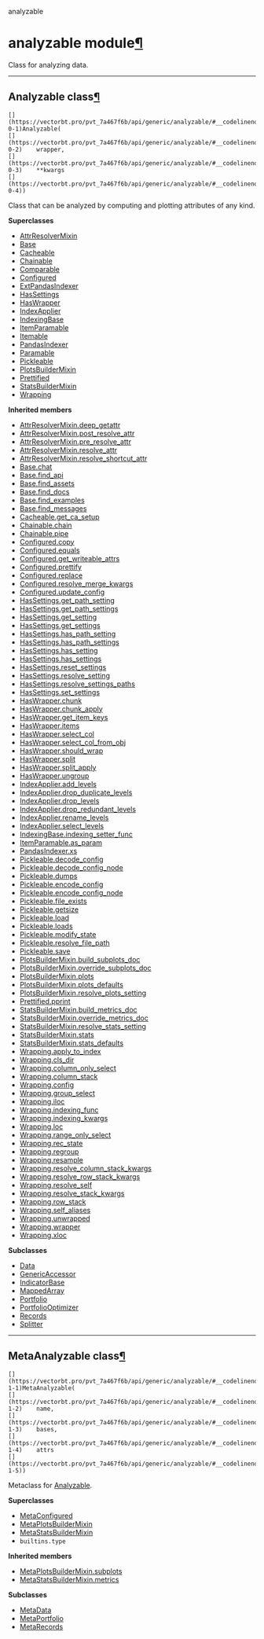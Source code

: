 analyzable

#  analyzable module[](https://github.com/polakowo/vectorbt.pro/blob/6e344a8230eaf718593f4570378486ee1d4178f6/vectorbtpro/generic/analyzable.py "Jump to source")[¶](https://vectorbt.pro/pvt_7a467f6b/api/generic/analyzable/#vectorbtpro.generic.analyzable "Permanent link")

Class for analyzing data.

* * *

## Analyzable class[](https://github.com/polakowo/vectorbt.pro/blob/6e344a8230eaf718593f4570378486ee1d4178f6/vectorbtpro/generic/analyzable.py#L31-L37 "Jump to source")[¶](https://vectorbt.pro/pvt_7a467f6b/api/generic/analyzable/#vectorbtpro.generic.analyzable.Analyzable "Permanent link")
    
    
    [](https://vectorbt.pro/pvt_7a467f6b/api/generic/analyzable/#__codelineno-0-1)Analyzable(
    [](https://vectorbt.pro/pvt_7a467f6b/api/generic/analyzable/#__codelineno-0-2)    wrapper,
    [](https://vectorbt.pro/pvt_7a467f6b/api/generic/analyzable/#__codelineno-0-3)    **kwargs
    [](https://vectorbt.pro/pvt_7a467f6b/api/generic/analyzable/#__codelineno-0-4))
    

Class that can be analyzed by computing and plotting attributes of any kind.

**Superclasses**

  * [AttrResolverMixin](https://vectorbt.pro/pvt_7a467f6b/api/utils/attr_/#vectorbtpro.utils.attr_.AttrResolverMixin "vectorbtpro.utils.attr_.AttrResolverMixin")
  * [Base](https://vectorbt.pro/pvt_7a467f6b/api/utils/base/#vectorbtpro.utils.base.Base "vectorbtpro.utils.base.Base")
  * [Cacheable](https://vectorbt.pro/pvt_7a467f6b/api/utils/caching/#vectorbtpro.utils.caching.Cacheable "vectorbtpro.utils.caching.Cacheable")
  * [Chainable](https://vectorbt.pro/pvt_7a467f6b/api/utils/chaining/#vectorbtpro.utils.chaining.Chainable "vectorbtpro.utils.chaining.Chainable")
  * [Comparable](https://vectorbt.pro/pvt_7a467f6b/api/utils/checks/#vectorbtpro.utils.checks.Comparable "vectorbtpro.utils.checks.Comparable")
  * [Configured](https://vectorbt.pro/pvt_7a467f6b/api/utils/config/#vectorbtpro.utils.config.Configured "vectorbtpro.utils.config.Configured")
  * [ExtPandasIndexer](https://vectorbt.pro/pvt_7a467f6b/api/base/indexing/#vectorbtpro.base.indexing.ExtPandasIndexer "vectorbtpro.base.indexing.ExtPandasIndexer")
  * [HasSettings](https://vectorbt.pro/pvt_7a467f6b/api/utils/config/#vectorbtpro.utils.config.HasSettings "vectorbtpro.utils.config.HasSettings")
  * [HasWrapper](https://vectorbt.pro/pvt_7a467f6b/api/base/wrapping/#vectorbtpro.base.wrapping.HasWrapper "vectorbtpro.base.wrapping.HasWrapper")
  * [IndexApplier](https://vectorbt.pro/pvt_7a467f6b/api/base/indexes/#vectorbtpro.base.indexes.IndexApplier "vectorbtpro.base.indexes.IndexApplier")
  * [IndexingBase](https://vectorbt.pro/pvt_7a467f6b/api/base/indexing/#vectorbtpro.base.indexing.IndexingBase "vectorbtpro.base.indexing.IndexingBase")
  * [ItemParamable](https://vectorbt.pro/pvt_7a467f6b/api/utils/params/#vectorbtpro.utils.params.ItemParamable "vectorbtpro.utils.params.ItemParamable")
  * [Itemable](https://vectorbt.pro/pvt_7a467f6b/api/utils/params/#vectorbtpro.utils.params.Itemable "vectorbtpro.utils.params.Itemable")
  * [PandasIndexer](https://vectorbt.pro/pvt_7a467f6b/api/base/indexing/#vectorbtpro.base.indexing.PandasIndexer "vectorbtpro.base.indexing.PandasIndexer")
  * [Paramable](https://vectorbt.pro/pvt_7a467f6b/api/utils/params/#vectorbtpro.utils.params.Paramable "vectorbtpro.utils.params.Paramable")
  * [Pickleable](https://vectorbt.pro/pvt_7a467f6b/api/utils/pickling/#vectorbtpro.utils.pickling.Pickleable "vectorbtpro.utils.pickling.Pickleable")
  * [PlotsBuilderMixin](https://vectorbt.pro/pvt_7a467f6b/api/generic/plots_builder/#vectorbtpro.generic.plots_builder.PlotsBuilderMixin "vectorbtpro.generic.plots_builder.PlotsBuilderMixin")
  * [Prettified](https://vectorbt.pro/pvt_7a467f6b/api/utils/formatting/#vectorbtpro.utils.formatting.Prettified "vectorbtpro.utils.formatting.Prettified")
  * [StatsBuilderMixin](https://vectorbt.pro/pvt_7a467f6b/api/generic/stats_builder/#vectorbtpro.generic.stats_builder.StatsBuilderMixin "vectorbtpro.generic.stats_builder.StatsBuilderMixin")
  * [Wrapping](https://vectorbt.pro/pvt_7a467f6b/api/base/wrapping/#vectorbtpro.base.wrapping.Wrapping "vectorbtpro.base.wrapping.Wrapping")



**Inherited members**

  * [AttrResolverMixin.deep_getattr](https://vectorbt.pro/pvt_7a467f6b/api/utils/attr_/#vectorbtpro.utils.attr_.AttrResolverMixin.deep_getattr "vectorbtpro.base.wrapping.Wrapping.deep_getattr")
  * [AttrResolverMixin.post_resolve_attr](https://vectorbt.pro/pvt_7a467f6b/api/utils/attr_/#vectorbtpro.utils.attr_.AttrResolverMixin.post_resolve_attr "vectorbtpro.base.wrapping.Wrapping.post_resolve_attr")
  * [AttrResolverMixin.pre_resolve_attr](https://vectorbt.pro/pvt_7a467f6b/api/utils/attr_/#vectorbtpro.utils.attr_.AttrResolverMixin.pre_resolve_attr "vectorbtpro.base.wrapping.Wrapping.pre_resolve_attr")
  * [AttrResolverMixin.resolve_attr](https://vectorbt.pro/pvt_7a467f6b/api/utils/attr_/#vectorbtpro.utils.attr_.AttrResolverMixin.resolve_attr "vectorbtpro.base.wrapping.Wrapping.resolve_attr")
  * [AttrResolverMixin.resolve_shortcut_attr](https://vectorbt.pro/pvt_7a467f6b/api/utils/attr_/#vectorbtpro.utils.attr_.AttrResolverMixin.resolve_shortcut_attr "vectorbtpro.base.wrapping.Wrapping.resolve_shortcut_attr")
  * [Base.chat](https://vectorbt.pro/pvt_7a467f6b/api/utils/base/#vectorbtpro.utils.base.Base.chat "vectorbtpro.base.wrapping.Wrapping.chat")
  * [Base.find_api](https://vectorbt.pro/pvt_7a467f6b/api/utils/base/#vectorbtpro.utils.base.Base.find_api "vectorbtpro.base.wrapping.Wrapping.find_api")
  * [Base.find_assets](https://vectorbt.pro/pvt_7a467f6b/api/utils/base/#vectorbtpro.utils.base.Base.find_assets "vectorbtpro.base.wrapping.Wrapping.find_assets")
  * [Base.find_docs](https://vectorbt.pro/pvt_7a467f6b/api/utils/base/#vectorbtpro.utils.base.Base.find_docs "vectorbtpro.base.wrapping.Wrapping.find_docs")
  * [Base.find_examples](https://vectorbt.pro/pvt_7a467f6b/api/utils/base/#vectorbtpro.utils.base.Base.find_examples "vectorbtpro.base.wrapping.Wrapping.find_examples")
  * [Base.find_messages](https://vectorbt.pro/pvt_7a467f6b/api/utils/base/#vectorbtpro.utils.base.Base.find_messages "vectorbtpro.base.wrapping.Wrapping.find_messages")
  * [Cacheable.get_ca_setup](https://vectorbt.pro/pvt_7a467f6b/api/utils/caching/#vectorbtpro.utils.caching.Cacheable.get_ca_setup "vectorbtpro.base.wrapping.Wrapping.get_ca_setup")
  * [Chainable.chain](https://vectorbt.pro/pvt_7a467f6b/api/utils/chaining/#vectorbtpro.utils.chaining.Chainable.chain "vectorbtpro.base.wrapping.Wrapping.chain")
  * [Chainable.pipe](https://vectorbt.pro/pvt_7a467f6b/api/utils/chaining/#vectorbtpro.utils.chaining.Chainable.pipe "vectorbtpro.base.wrapping.Wrapping.pipe")
  * [Configured.copy](https://vectorbt.pro/pvt_7a467f6b/api/utils/config/#vectorbtpro.utils.config.Configured.copy "vectorbtpro.base.wrapping.Wrapping.copy")
  * [Configured.equals](https://vectorbt.pro/pvt_7a467f6b/api/utils/config/#vectorbtpro.utils.config.Configured.equals "vectorbtpro.base.wrapping.Wrapping.equals")
  * [Configured.get_writeable_attrs](https://vectorbt.pro/pvt_7a467f6b/api/utils/config/#vectorbtpro.utils.config.Configured.get_writeable_attrs "vectorbtpro.base.wrapping.Wrapping.get_writeable_attrs")
  * [Configured.prettify](https://vectorbt.pro/pvt_7a467f6b/api/utils/formatting/#vectorbtpro.utils.formatting.Prettified.prettify "vectorbtpro.base.wrapping.Wrapping.prettify")
  * [Configured.replace](https://vectorbt.pro/pvt_7a467f6b/api/utils/config/#vectorbtpro.utils.config.Configured.replace "vectorbtpro.base.wrapping.Wrapping.replace")
  * [Configured.resolve_merge_kwargs](https://vectorbt.pro/pvt_7a467f6b/api/utils/config/#vectorbtpro.utils.config.Configured.resolve_merge_kwargs "vectorbtpro.base.wrapping.Wrapping.resolve_merge_kwargs")
  * [Configured.update_config](https://vectorbt.pro/pvt_7a467f6b/api/utils/config/#vectorbtpro.utils.config.Configured.update_config "vectorbtpro.base.wrapping.Wrapping.update_config")
  * [HasSettings.get_path_setting](https://vectorbt.pro/pvt_7a467f6b/api/utils/config/#vectorbtpro.utils.config.HasSettings.get_path_setting "vectorbtpro.base.wrapping.Wrapping.get_path_setting")
  * [HasSettings.get_path_settings](https://vectorbt.pro/pvt_7a467f6b/api/utils/config/#vectorbtpro.utils.config.HasSettings.get_path_settings "vectorbtpro.base.wrapping.Wrapping.get_path_settings")
  * [HasSettings.get_setting](https://vectorbt.pro/pvt_7a467f6b/api/utils/config/#vectorbtpro.utils.config.HasSettings.get_setting "vectorbtpro.base.wrapping.Wrapping.get_setting")
  * [HasSettings.get_settings](https://vectorbt.pro/pvt_7a467f6b/api/utils/config/#vectorbtpro.utils.config.HasSettings.get_settings "vectorbtpro.base.wrapping.Wrapping.get_settings")
  * [HasSettings.has_path_setting](https://vectorbt.pro/pvt_7a467f6b/api/utils/config/#vectorbtpro.utils.config.HasSettings.has_path_setting "vectorbtpro.base.wrapping.Wrapping.has_path_setting")
  * [HasSettings.has_path_settings](https://vectorbt.pro/pvt_7a467f6b/api/utils/config/#vectorbtpro.utils.config.HasSettings.has_path_settings "vectorbtpro.base.wrapping.Wrapping.has_path_settings")
  * [HasSettings.has_setting](https://vectorbt.pro/pvt_7a467f6b/api/utils/config/#vectorbtpro.utils.config.HasSettings.has_setting "vectorbtpro.base.wrapping.Wrapping.has_setting")
  * [HasSettings.has_settings](https://vectorbt.pro/pvt_7a467f6b/api/utils/config/#vectorbtpro.utils.config.HasSettings.has_settings "vectorbtpro.base.wrapping.Wrapping.has_settings")
  * [HasSettings.reset_settings](https://vectorbt.pro/pvt_7a467f6b/api/utils/config/#vectorbtpro.utils.config.HasSettings.reset_settings "vectorbtpro.base.wrapping.Wrapping.reset_settings")
  * [HasSettings.resolve_setting](https://vectorbt.pro/pvt_7a467f6b/api/utils/config/#vectorbtpro.utils.config.HasSettings.resolve_setting "vectorbtpro.base.wrapping.Wrapping.resolve_setting")
  * [HasSettings.resolve_settings_paths](https://vectorbt.pro/pvt_7a467f6b/api/utils/config/#vectorbtpro.utils.config.HasSettings.resolve_settings_paths "vectorbtpro.base.wrapping.Wrapping.resolve_settings_paths")
  * [HasSettings.set_settings](https://vectorbt.pro/pvt_7a467f6b/api/utils/config/#vectorbtpro.utils.config.HasSettings.set_settings "vectorbtpro.base.wrapping.Wrapping.set_settings")
  * [HasWrapper.chunk](https://vectorbt.pro/pvt_7a467f6b/api/base/wrapping/#vectorbtpro.base.wrapping.HasWrapper.chunk "vectorbtpro.base.wrapping.Wrapping.chunk")
  * [HasWrapper.chunk_apply](https://vectorbt.pro/pvt_7a467f6b/api/base/wrapping/#vectorbtpro.base.wrapping.HasWrapper.chunk_apply "vectorbtpro.base.wrapping.Wrapping.chunk_apply")
  * [HasWrapper.get_item_keys](https://vectorbt.pro/pvt_7a467f6b/api/base/wrapping/#vectorbtpro.base.wrapping.HasWrapper.get_item_keys "vectorbtpro.base.wrapping.Wrapping.get_item_keys")
  * [HasWrapper.items](https://vectorbt.pro/pvt_7a467f6b/api/base/wrapping/#vectorbtpro.base.wrapping.HasWrapper.items "vectorbtpro.base.wrapping.Wrapping.items")
  * [HasWrapper.select_col](https://vectorbt.pro/pvt_7a467f6b/api/base/wrapping/#vectorbtpro.base.wrapping.HasWrapper.select_col "vectorbtpro.base.wrapping.Wrapping.select_col")
  * [HasWrapper.select_col_from_obj](https://vectorbt.pro/pvt_7a467f6b/api/base/wrapping/#vectorbtpro.base.wrapping.HasWrapper.select_col_from_obj "vectorbtpro.base.wrapping.Wrapping.select_col_from_obj")
  * [HasWrapper.should_wrap](https://vectorbt.pro/pvt_7a467f6b/api/base/wrapping/#vectorbtpro.base.wrapping.HasWrapper.should_wrap "vectorbtpro.base.wrapping.Wrapping.should_wrap")
  * [HasWrapper.split](https://vectorbt.pro/pvt_7a467f6b/api/base/wrapping/#vectorbtpro.base.wrapping.HasWrapper.split "vectorbtpro.base.wrapping.Wrapping.split")
  * [HasWrapper.split_apply](https://vectorbt.pro/pvt_7a467f6b/api/base/wrapping/#vectorbtpro.base.wrapping.HasWrapper.split_apply "vectorbtpro.base.wrapping.Wrapping.split_apply")
  * [HasWrapper.ungroup](https://vectorbt.pro/pvt_7a467f6b/api/base/wrapping/#vectorbtpro.base.wrapping.HasWrapper.ungroup "vectorbtpro.base.wrapping.Wrapping.ungroup")
  * [IndexApplier.add_levels](https://vectorbt.pro/pvt_7a467f6b/api/base/indexes/#vectorbtpro.base.indexes.IndexApplier.add_levels "vectorbtpro.base.wrapping.Wrapping.add_levels")
  * [IndexApplier.drop_duplicate_levels](https://vectorbt.pro/pvt_7a467f6b/api/base/indexes/#vectorbtpro.base.indexes.IndexApplier.drop_duplicate_levels "vectorbtpro.base.wrapping.Wrapping.drop_duplicate_levels")
  * [IndexApplier.drop_levels](https://vectorbt.pro/pvt_7a467f6b/api/base/indexes/#vectorbtpro.base.indexes.IndexApplier.drop_levels "vectorbtpro.base.wrapping.Wrapping.drop_levels")
  * [IndexApplier.drop_redundant_levels](https://vectorbt.pro/pvt_7a467f6b/api/base/indexes/#vectorbtpro.base.indexes.IndexApplier.drop_redundant_levels "vectorbtpro.base.wrapping.Wrapping.drop_redundant_levels")
  * [IndexApplier.rename_levels](https://vectorbt.pro/pvt_7a467f6b/api/base/indexes/#vectorbtpro.base.indexes.IndexApplier.rename_levels "vectorbtpro.base.wrapping.Wrapping.rename_levels")
  * [IndexApplier.select_levels](https://vectorbt.pro/pvt_7a467f6b/api/base/indexes/#vectorbtpro.base.indexes.IndexApplier.select_levels "vectorbtpro.base.wrapping.Wrapping.select_levels")
  * [IndexingBase.indexing_setter_func](https://vectorbt.pro/pvt_7a467f6b/api/base/indexing/#vectorbtpro.base.indexing.IndexingBase.indexing_setter_func "vectorbtpro.base.wrapping.Wrapping.indexing_setter_func")
  * [ItemParamable.as_param](https://vectorbt.pro/pvt_7a467f6b/api/utils/params/#vectorbtpro.utils.params.Paramable.as_param "vectorbtpro.base.wrapping.Wrapping.as_param")
  * [PandasIndexer.xs](https://vectorbt.pro/pvt_7a467f6b/api/base/indexing/#vectorbtpro.base.indexing.PandasIndexer.xs "vectorbtpro.base.wrapping.Wrapping.xs")
  * [Pickleable.decode_config](https://vectorbt.pro/pvt_7a467f6b/api/utils/pickling/#vectorbtpro.utils.pickling.Pickleable.decode_config "vectorbtpro.base.wrapping.Wrapping.decode_config")
  * [Pickleable.decode_config_node](https://vectorbt.pro/pvt_7a467f6b/api/utils/pickling/#vectorbtpro.utils.pickling.Pickleable.decode_config_node "vectorbtpro.base.wrapping.Wrapping.decode_config_node")
  * [Pickleable.dumps](https://vectorbt.pro/pvt_7a467f6b/api/utils/pickling/#vectorbtpro.utils.pickling.Pickleable.dumps "vectorbtpro.base.wrapping.Wrapping.dumps")
  * [Pickleable.encode_config](https://vectorbt.pro/pvt_7a467f6b/api/utils/pickling/#vectorbtpro.utils.pickling.Pickleable.encode_config "vectorbtpro.base.wrapping.Wrapping.encode_config")
  * [Pickleable.encode_config_node](https://vectorbt.pro/pvt_7a467f6b/api/utils/pickling/#vectorbtpro.utils.pickling.Pickleable.encode_config_node "vectorbtpro.base.wrapping.Wrapping.encode_config_node")
  * [Pickleable.file_exists](https://vectorbt.pro/pvt_7a467f6b/api/utils/pickling/#vectorbtpro.utils.pickling.Pickleable.file_exists "vectorbtpro.base.wrapping.Wrapping.file_exists")
  * [Pickleable.getsize](https://vectorbt.pro/pvt_7a467f6b/api/utils/pickling/#vectorbtpro.utils.pickling.Pickleable.getsize "vectorbtpro.base.wrapping.Wrapping.getsize")
  * [Pickleable.load](https://vectorbt.pro/pvt_7a467f6b/api/utils/pickling/#vectorbtpro.utils.pickling.Pickleable.load "vectorbtpro.base.wrapping.Wrapping.load")
  * [Pickleable.loads](https://vectorbt.pro/pvt_7a467f6b/api/utils/pickling/#vectorbtpro.utils.pickling.Pickleable.loads "vectorbtpro.base.wrapping.Wrapping.loads")
  * [Pickleable.modify_state](https://vectorbt.pro/pvt_7a467f6b/api/utils/pickling/#vectorbtpro.utils.pickling.Pickleable.modify_state "vectorbtpro.base.wrapping.Wrapping.modify_state")
  * [Pickleable.resolve_file_path](https://vectorbt.pro/pvt_7a467f6b/api/utils/pickling/#vectorbtpro.utils.pickling.Pickleable.resolve_file_path "vectorbtpro.base.wrapping.Wrapping.resolve_file_path")
  * [Pickleable.save](https://vectorbt.pro/pvt_7a467f6b/api/utils/pickling/#vectorbtpro.utils.pickling.Pickleable.save "vectorbtpro.base.wrapping.Wrapping.save")
  * [PlotsBuilderMixin.build_subplots_doc](https://vectorbt.pro/pvt_7a467f6b/api/generic/plots_builder/#vectorbtpro.generic.plots_builder.PlotsBuilderMixin.build_subplots_doc "vectorbtpro.generic.plots_builder.PlotsBuilderMixin.build_subplots_doc")
  * [PlotsBuilderMixin.override_subplots_doc](https://vectorbt.pro/pvt_7a467f6b/api/generic/plots_builder/#vectorbtpro.generic.plots_builder.PlotsBuilderMixin.override_subplots_doc "vectorbtpro.generic.plots_builder.PlotsBuilderMixin.override_subplots_doc")
  * [PlotsBuilderMixin.plots](https://vectorbt.pro/pvt_7a467f6b/api/generic/plots_builder/#vectorbtpro.generic.plots_builder.PlotsBuilderMixin.plots "vectorbtpro.generic.plots_builder.PlotsBuilderMixin.plots")
  * [PlotsBuilderMixin.plots_defaults](https://vectorbt.pro/pvt_7a467f6b/api/generic/plots_builder/#vectorbtpro.generic.plots_builder.PlotsBuilderMixin.plots_defaults "vectorbtpro.generic.plots_builder.PlotsBuilderMixin.plots_defaults")
  * [PlotsBuilderMixin.resolve_plots_setting](https://vectorbt.pro/pvt_7a467f6b/api/generic/plots_builder/#vectorbtpro.generic.plots_builder.PlotsBuilderMixin.resolve_plots_setting "vectorbtpro.generic.plots_builder.PlotsBuilderMixin.resolve_plots_setting")
  * [Prettified.pprint](https://vectorbt.pro/pvt_7a467f6b/api/utils/formatting/#vectorbtpro.utils.formatting.Prettified.pprint "vectorbtpro.base.wrapping.Wrapping.pprint")
  * [StatsBuilderMixin.build_metrics_doc](https://vectorbt.pro/pvt_7a467f6b/api/generic/stats_builder/#vectorbtpro.generic.stats_builder.StatsBuilderMixin.build_metrics_doc "vectorbtpro.generic.stats_builder.StatsBuilderMixin.build_metrics_doc")
  * [StatsBuilderMixin.override_metrics_doc](https://vectorbt.pro/pvt_7a467f6b/api/generic/stats_builder/#vectorbtpro.generic.stats_builder.StatsBuilderMixin.override_metrics_doc "vectorbtpro.generic.stats_builder.StatsBuilderMixin.override_metrics_doc")
  * [StatsBuilderMixin.resolve_stats_setting](https://vectorbt.pro/pvt_7a467f6b/api/generic/stats_builder/#vectorbtpro.generic.stats_builder.StatsBuilderMixin.resolve_stats_setting "vectorbtpro.generic.stats_builder.StatsBuilderMixin.resolve_stats_setting")
  * [StatsBuilderMixin.stats](https://vectorbt.pro/pvt_7a467f6b/api/generic/stats_builder/#vectorbtpro.generic.stats_builder.StatsBuilderMixin.stats "vectorbtpro.generic.stats_builder.StatsBuilderMixin.stats")
  * [StatsBuilderMixin.stats_defaults](https://vectorbt.pro/pvt_7a467f6b/api/generic/stats_builder/#vectorbtpro.generic.stats_builder.StatsBuilderMixin.stats_defaults "vectorbtpro.generic.stats_builder.StatsBuilderMixin.stats_defaults")
  * [Wrapping.apply_to_index](https://vectorbt.pro/pvt_7a467f6b/api/base/indexes/#vectorbtpro.base.indexes.IndexApplier.apply_to_index "vectorbtpro.base.wrapping.Wrapping.apply_to_index")
  * [Wrapping.cls_dir](https://vectorbt.pro/pvt_7a467f6b/api/utils/attr_/#vectorbtpro.utils.attr_.AttrResolverMixin.cls_dir "vectorbtpro.base.wrapping.Wrapping.cls_dir")
  * [Wrapping.column_only_select](https://vectorbt.pro/pvt_7a467f6b/api/base/wrapping/#vectorbtpro.base.wrapping.HasWrapper.column_only_select "vectorbtpro.base.wrapping.Wrapping.column_only_select")
  * [Wrapping.column_stack](https://vectorbt.pro/pvt_7a467f6b/api/base/wrapping/#vectorbtpro.base.wrapping.Wrapping.column_stack "vectorbtpro.base.wrapping.Wrapping.column_stack")
  * [Wrapping.config](https://vectorbt.pro/pvt_7a467f6b/api/utils/config/#vectorbtpro.utils.config.Configured.config "vectorbtpro.base.wrapping.Wrapping.config")
  * [Wrapping.group_select](https://vectorbt.pro/pvt_7a467f6b/api/base/wrapping/#vectorbtpro.base.wrapping.HasWrapper.group_select "vectorbtpro.base.wrapping.Wrapping.group_select")
  * [Wrapping.iloc](https://vectorbt.pro/pvt_7a467f6b/api/base/indexing/#vectorbtpro.base.indexing.PandasIndexer.iloc "vectorbtpro.base.wrapping.Wrapping.iloc")
  * [Wrapping.indexing_func](https://vectorbt.pro/pvt_7a467f6b/api/base/wrapping/#vectorbtpro.base.wrapping.Wrapping.indexing_func "vectorbtpro.base.wrapping.Wrapping.indexing_func")
  * [Wrapping.indexing_kwargs](https://vectorbt.pro/pvt_7a467f6b/api/base/indexing/#vectorbtpro.base.indexing.PandasIndexer.indexing_kwargs "vectorbtpro.base.wrapping.Wrapping.indexing_kwargs")
  * [Wrapping.loc](https://vectorbt.pro/pvt_7a467f6b/api/base/indexing/#vectorbtpro.base.indexing.PandasIndexer.loc "vectorbtpro.base.wrapping.Wrapping.loc")
  * [Wrapping.range_only_select](https://vectorbt.pro/pvt_7a467f6b/api/base/wrapping/#vectorbtpro.base.wrapping.HasWrapper.range_only_select "vectorbtpro.base.wrapping.Wrapping.range_only_select")
  * [Wrapping.rec_state](https://vectorbt.pro/pvt_7a467f6b/api/utils/pickling/#vectorbtpro.utils.pickling.Pickleable.rec_state "vectorbtpro.base.wrapping.Wrapping.rec_state")
  * [Wrapping.regroup](https://vectorbt.pro/pvt_7a467f6b/api/base/wrapping/#vectorbtpro.base.wrapping.Wrapping.regroup "vectorbtpro.base.wrapping.Wrapping.regroup")
  * [Wrapping.resample](https://vectorbt.pro/pvt_7a467f6b/api/base/wrapping/#vectorbtpro.base.wrapping.Wrapping.resample "vectorbtpro.base.wrapping.Wrapping.resample")
  * [Wrapping.resolve_column_stack_kwargs](https://vectorbt.pro/pvt_7a467f6b/api/base/wrapping/#vectorbtpro.base.wrapping.Wrapping.resolve_column_stack_kwargs "vectorbtpro.base.wrapping.Wrapping.resolve_column_stack_kwargs")
  * [Wrapping.resolve_row_stack_kwargs](https://vectorbt.pro/pvt_7a467f6b/api/base/wrapping/#vectorbtpro.base.wrapping.Wrapping.resolve_row_stack_kwargs "vectorbtpro.base.wrapping.Wrapping.resolve_row_stack_kwargs")
  * [Wrapping.resolve_self](https://vectorbt.pro/pvt_7a467f6b/api/base/wrapping/#vectorbtpro.base.wrapping.Wrapping.resolve_self "vectorbtpro.base.wrapping.Wrapping.resolve_self")
  * [Wrapping.resolve_stack_kwargs](https://vectorbt.pro/pvt_7a467f6b/api/base/wrapping/#vectorbtpro.base.wrapping.Wrapping.resolve_stack_kwargs "vectorbtpro.base.wrapping.Wrapping.resolve_stack_kwargs")
  * [Wrapping.row_stack](https://vectorbt.pro/pvt_7a467f6b/api/base/wrapping/#vectorbtpro.base.wrapping.Wrapping.row_stack "vectorbtpro.base.wrapping.Wrapping.row_stack")
  * [Wrapping.self_aliases](https://vectorbt.pro/pvt_7a467f6b/api/utils/attr_/#vectorbtpro.utils.attr_.AttrResolverMixin.self_aliases "vectorbtpro.base.wrapping.Wrapping.self_aliases")
  * [Wrapping.unwrapped](https://vectorbt.pro/pvt_7a467f6b/api/base/wrapping/#vectorbtpro.base.wrapping.HasWrapper.unwrapped "vectorbtpro.base.wrapping.Wrapping.unwrapped")
  * [Wrapping.wrapper](https://vectorbt.pro/pvt_7a467f6b/api/base/wrapping/#vectorbtpro.base.wrapping.HasWrapper.wrapper "vectorbtpro.base.wrapping.Wrapping.wrapper")
  * [Wrapping.xloc](https://vectorbt.pro/pvt_7a467f6b/api/base/indexing/#vectorbtpro.base.indexing.ExtPandasIndexer.xloc "vectorbtpro.base.wrapping.Wrapping.xloc")



**Subclasses**

  * [Data](https://vectorbt.pro/pvt_7a467f6b/api/data/base/#vectorbtpro.data.base.Data "vectorbtpro.data.base.Data")
  * [GenericAccessor](https://vectorbt.pro/pvt_7a467f6b/api/generic/accessors/#vectorbtpro.generic.accessors.GenericAccessor "vectorbtpro.generic.accessors.GenericAccessor")
  * [IndicatorBase](https://vectorbt.pro/pvt_7a467f6b/api/indicators/factory/#vectorbtpro.indicators.factory.IndicatorBase "vectorbtpro.indicators.factory.IndicatorBase")
  * [MappedArray](https://vectorbt.pro/pvt_7a467f6b/api/records/mapped_array/#vectorbtpro.records.mapped_array.MappedArray "vectorbtpro.records.mapped_array.MappedArray")
  * [Portfolio](https://vectorbt.pro/pvt_7a467f6b/api/portfolio/base/#vectorbtpro.portfolio.base.Portfolio "vectorbtpro.portfolio.base.Portfolio")
  * [PortfolioOptimizer](https://vectorbt.pro/pvt_7a467f6b/api/portfolio/pfopt/base/#vectorbtpro.portfolio.pfopt.base.PortfolioOptimizer "vectorbtpro.portfolio.pfopt.base.PortfolioOptimizer")
  * [Records](https://vectorbt.pro/pvt_7a467f6b/api/records/base/#vectorbtpro.records.base.Records "vectorbtpro.records.base.Records")
  * [Splitter](https://vectorbt.pro/pvt_7a467f6b/api/generic/splitting/base/#vectorbtpro.generic.splitting.base.Splitter "vectorbtpro.generic.splitting.base.Splitter")



* * *

## MetaAnalyzable class[](https://github.com/polakowo/vectorbt.pro/blob/6e344a8230eaf718593f4570378486ee1d4178f6/vectorbtpro/generic/analyzable.py#L23-L25 "Jump to source")[¶](https://vectorbt.pro/pvt_7a467f6b/api/generic/analyzable/#vectorbtpro.generic.analyzable.MetaAnalyzable "Permanent link")
    
    
    [](https://vectorbt.pro/pvt_7a467f6b/api/generic/analyzable/#__codelineno-1-1)MetaAnalyzable(
    [](https://vectorbt.pro/pvt_7a467f6b/api/generic/analyzable/#__codelineno-1-2)    name,
    [](https://vectorbt.pro/pvt_7a467f6b/api/generic/analyzable/#__codelineno-1-3)    bases,
    [](https://vectorbt.pro/pvt_7a467f6b/api/generic/analyzable/#__codelineno-1-4)    attrs
    [](https://vectorbt.pro/pvt_7a467f6b/api/generic/analyzable/#__codelineno-1-5))
    

Metaclass for [Analyzable](https://vectorbt.pro/pvt_7a467f6b/api/generic/analyzable/#vectorbtpro.generic.analyzable.Analyzable "vectorbtpro.generic.analyzable.Analyzable").

**Superclasses**

  * [MetaConfigured](https://vectorbt.pro/pvt_7a467f6b/api/utils/config/#vectorbtpro.utils.config.MetaConfigured "vectorbtpro.utils.config.MetaConfigured")
  * [MetaPlotsBuilderMixin](https://vectorbt.pro/pvt_7a467f6b/api/generic/plots_builder/#vectorbtpro.generic.plots_builder.MetaPlotsBuilderMixin "vectorbtpro.generic.plots_builder.MetaPlotsBuilderMixin")
  * [MetaStatsBuilderMixin](https://vectorbt.pro/pvt_7a467f6b/api/generic/stats_builder/#vectorbtpro.generic.stats_builder.MetaStatsBuilderMixin "vectorbtpro.generic.stats_builder.MetaStatsBuilderMixin")
  * `builtins.type`



**Inherited members**

  * [MetaPlotsBuilderMixin.subplots](https://vectorbt.pro/pvt_7a467f6b/api/generic/plots_builder/#vectorbtpro.generic.plots_builder.MetaPlotsBuilderMixin.subplots "vectorbtpro.generic.plots_builder.MetaPlotsBuilderMixin.subplots")
  * [MetaStatsBuilderMixin.metrics](https://vectorbt.pro/pvt_7a467f6b/api/generic/stats_builder/#vectorbtpro.generic.stats_builder.MetaStatsBuilderMixin.metrics "vectorbtpro.generic.stats_builder.MetaStatsBuilderMixin.metrics")



**Subclasses**

  * [MetaData](https://vectorbt.pro/pvt_7a467f6b/api/data/base/#vectorbtpro.data.base.MetaData "vectorbtpro.data.base.MetaData")
  * [MetaPortfolio](https://vectorbt.pro/pvt_7a467f6b/api/portfolio/base/#vectorbtpro.portfolio.base.MetaPortfolio "vectorbtpro.portfolio.base.MetaPortfolio")
  * [MetaRecords](https://vectorbt.pro/pvt_7a467f6b/api/records/base/#vectorbtpro.records.base.MetaRecords "vectorbtpro.records.base.MetaRecords")


